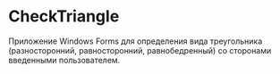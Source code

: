 # CheckTriangle
Приложение Windows Forms для определения вида треугольника (разносторонний, равносторонний, равнобедренный) со сторонами введенными пользователем.